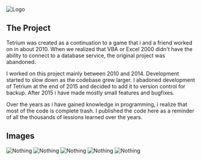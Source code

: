 ![Logo](https://bytebucket.org/tetrium/tetrium/raw/a5fe98d198e5fb439711cbe4642d11f252b1e140/git-images/Newlogo.png)

## The Project

Tetrium was created as a continuation to a game that i and a friend worked on in about 2010. When we realized that VBA or Excel 2000 didn't have the ability to connect to a database service, the original project was abandoned.

I worked on this project mainly between 2010 and 2014. Development started to slow down as the codebase grew larger. I abadoned development of Tetrium at the end of 2015 and decided to add it to version control for backup. After 2015 i have made mostly small features and bugfixes. 

Over the years as i have gained knowledge in programming, i realize that most of the code is complete trash. I published the code here as a reminder of all the thousands of lessions learned over the years. 

## Images

![Nothing](https://bytebucket.org/tetrium/tetrium/raw/a5fe98d198e5fb439711cbe4642d11f252b1e140/git-images/Tetrium1.PNG)
![Nothing](https://bytebucket.org/tetrium/tetrium/raw/a5fe98d198e5fb439711cbe4642d11f252b1e140/git-images/Tetrium2.PNG)
![Nothing](https://bytebucket.org/tetrium/tetrium/raw/a5fe98d198e5fb439711cbe4642d11f252b1e140/git-images/Tetrium3.PNG)
![Nothing](https://bytebucket.org/tetrium/tetrium/raw/a5fe98d198e5fb439711cbe4642d11f252b1e140/git-images/Tetrium4.PNG)
![Nothing](https://bytebucket.org/tetrium/tetrium/raw/a5fe98d198e5fb439711cbe4642d11f252b1e140/git-images/Tetrium5.PNG)
